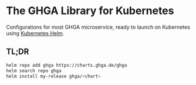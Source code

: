 # The GHGA Library for Kubernetes

Configurations for most GHGA microservice, ready to launch on Kubernetes using [Kubernetes Helm](https://github.com/helm/helm).

## TL;DR

```bash
helm repo add ghga https://charts.ghga.de/ghga
helm search repo ghga
helm install my-release ghga/<chart>
```
